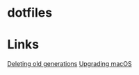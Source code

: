 # dotfiles

# Links

[Deleting old generations](https://github.com/LnL7/nix-darwin/wiki/Deleting-old-generations)
[Upgrading macOS](https://github.com/LnL7/nix-darwin/wiki/Upgrading-macOS)
